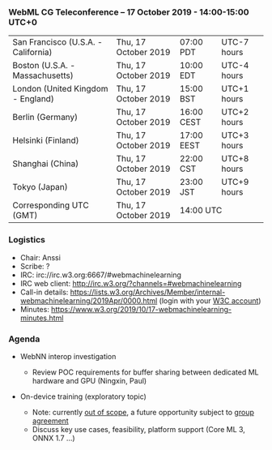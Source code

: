 ### WebML CG Teleconference – 17 October 2019 - 14:00-15:00 UTC+0

<table>
<tr><td> San Francisco (U.S.A. - California) <td> Thu, 17 October 2019 <td> 07:00 PDT <td> UTC-7 hours
<tr><td> Boston (U.S.A. - Massachusetts) <td> Thu, 17 October 2019 <td> 10:00 EDT <td> UTC-4 hours
<tr><td> London (United Kingdom - England) <td> Thu, 17 October 2019 <td> 15:00 BST <td> UTC+1 hours
<tr><td> Berlin (Germany) <td> Thu, 17 October 2019 <td> 16:00 CEST <td> UTC+2 hours
<tr><td> Helsinki (Finland) <td> Thu, 17 October 2019 <td> 17:00 EEST <td> UTC+3 hours
<tr><td> Shanghai (China) <td> Thu, 17 October 2019 <td> 22:00 CST <td> UTC+8 hours
<tr><td> Tokyo (Japan) <td> Thu, 17 October 2019 <td> 23:00 JST <td> UTC+9 hours
<tr><td> Corresponding UTC (GMT) <td> Thu, 17 October 2019 <td colspan=2> 14:00 UTC
</table>
 
### Logistics

* Chair: Anssi
* Scribe: ?
* IRC: irc://irc.w3.org:6667/#webmachinelearning
* IRC web client: http://irc.w3.org/?channels=#webmachinelearning
* Call-in details: https://lists.w3.org/Archives/Member/internal-webmachinelearning/2019Apr/0000.html (login with your [W3C account](https://www.w3.org/Help/Account/))
* Minutes: https://www.w3.org/2019/10/17-webmachinelearning-minutes.html

### Agenda

* WebNN interop investigation
  * Review POC requirements for buffer sharing between dedicated ML hardware and GPU (Ningxin, Paul)

* On-device training (exploratory topic)
  * Note: currently [out of scope](https://webmachinelearning.github.io/charter/#out-of-scope), a future opportunity subject to [group agreement](https://webmachinelearning.github.io/charter/#charter-change)
  * Discuss key use cases, feasibility, platform support (Core ML 3, ONNX 1.7 ...)
